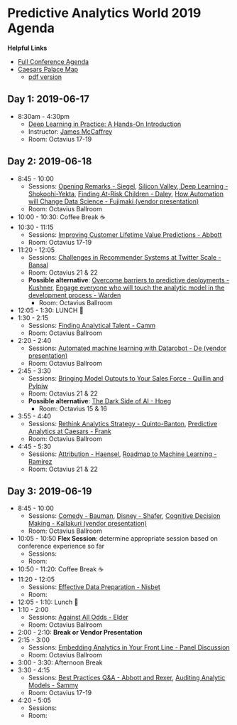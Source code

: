# Predictive Analytics World 2019 Agenda

__Helpful Links__

 - [Full Conference Agenda](https://www.predictiveanalyticsworld.com/lasvegas/agenda/)
 - [Caesars Palace Map](https://www.caesars.com/caesars-palace/caesars-palace-map)
     + [pdf version](https://www.caesars.com/content/dam/clv/Property/Maps/clv-property-map-042018.pdf)

## Day 1: 2019-06-17

 - 8:30am - 4:30pm
     + [Deep Learning in Practice: A Hands-On Introduction](https://www.predictiveanalyticsworld.com/lasvegas/workshops/deep-learning-in-practice-a-hands-on-introduction/)
     + Instructor: [James McCaffrey](https://jamesmccaffrey.wordpress.com/)
     + Room: Octavius 17-19

## Day 2: 2019-06-18

 - 8:45 - 10:00
     + Sessions: [Opening Remarks - Siegel](https://www.predictiveanalyticsworld.com/lasvegas/agenda-details/#session62921), [Silicon Valley, Deep Learning - Shokoohi-Yekta](https://www.predictiveanalyticsworld.com/lasvegas/agenda-details/#session62931), [Finding At-Risk Children - Daley](https://www.predictiveanalyticsworld.com/lasvegas/agenda-details/#session62941), [How Automation will Change Data Science - Fujimaki (vendor presentation)](https://www.predictiveanalyticsworld.com/lasvegas/agenda-details/#session62951)
     + Room: Octavius Ballroom
 - 10:00 - 10:30: Coffee Break :coffee:
 - 10:30 - 11:15
     + Sessions: [Improving Customer Lifetime Value Predictions - Abbott](https://www.predictiveanalyticsworld.com/lasvegas/agenda-details/#session62981)
     + Room: Octavius 17-19
 - 11:20 - 12:05
     + Sessions: [Challenges in Recommender Systems at Twitter Scale - Bansal](https://www.predictiveanalyticsworld.com/lasvegas/agenda-details/#session63031)
     + Room: Octavius 21 & 22
     + __Possible alternative__: [Overcome barriers to predictive deployments - Kushner](https://www.predictiveanalyticsworld.com/lasvegas/agenda-details/#session63011), [Engage everyone who will touch the analytic model in the development process - Warden](https://www.predictiveanalyticsworld.com/lasvegas/agenda-details/#session63012)
         * Room: Octavius Ballroom
 - 12:05 - 1:30: LUNCH :fork_and_knife:
 - 1:30 - 2:15
     + Sessions: [Finding Analytical Talent - Camm](https://www.predictiveanalyticsworld.com/lasvegas/agenda-details/#session63051)
     + Room: Octavius Ballroom
 - 2:20 - 2:40
     + Sessions: [Automated machine learning with Datarobot - De (vendor presentation)](https://www.predictiveanalyticsworld.com/lasvegas/agenda-details/#session63061)
     + Room: Octavius Ballroom
 - 2:45 - 3:30
     + Sessions: [Bringing Model Outputs to Your Sales Force - Quillin and Pylpiw](https://www.predictiveanalyticsworld.com/lasvegas/agenda-details/agenda/#session63101)
     + Room: Octavius 21 & 22
     + __Possible alternative__: [The Dark Side of AI - Hoeg](https://www.predictiveanalyticsworld.com/lasvegas/agenda-details/#session64131)
         * Room: Octavius 15 & 16
 - 3:55 - 4:40
     + Sessions: [Rethink Analytics Strategy - Quinto-Banton](https://www.predictiveanalyticsworld.com/lasvegas/agenda-details/#session63121), [Predictive Analytics at Caesars - Frank](https://www.predictiveanalyticsworld.com/lasvegas/agenda-details/#session63122)
     + Room: Octavius Ballroom
 - 4:45 - 5:30
     + Sessions: [Attribution - Haensel](https://www.predictiveanalyticsworld.com/lasvegas/agenda-details/#session63181), [Roadmap to Machine Learning - Ramirez](https://www.predictiveanalyticsworld.com/lasvegas/agenda-details/#session63182)
     + Room: Octavius 21 & 22


## Day 3: 2019-06-19

 - 8:45 - 10:00
     + Sessions: [Comedy - Bauman](https://www.predictiveanalyticsworld.com/lasvegas/agenda-details/#session63241), [Disney - Shafer](https://www.predictiveanalyticsworld.com/lasvegas/agenda-details/#session63251), [Cognitive Decision Making - Kallakuri (vendor presentation)](https://www.predictiveanalyticsworld.com/lasvegas/agenda-details/#session63261)
     + Room: Octavius Ballroom
 - 10:05 - 10:50 __Flex Session__: determine appropriate session based on conference experience so far
     + Sessions:
     + Room:
 - 10:50 - 11:20: Coffee Break :coffee:
 - 11:20 - 12:05
     + Sessions: [Effective Data Preparation - Nisbet](https://www.predictiveanalyticsworld.com/lasvegas/agenda-details/#session63321)
     + Room: 
 - 12:05 - 1:10: Lunch :fork_and_knife:
 - 1:10 - 2:00
     + Sessions: [Against All Odds - Elder](https://www.predictiveanalyticsworld.com/lasvegas/agenda-details/#session63761)
     + Room: Octavius Ballroom
 - 2:00 - 2:10: __Break or Vendor Presentation__
 - 2:15 - 3:00
     + Sessions: [Embedding Analytics in Your Front Line - Panel Discussion](https://www.predictiveanalyticsworld.com/lasvegas/agenda-details/#session63351)
     + Room: Octavius Ballroom
 - 3:00 - 3:30: Afternoon Break
 - 3:30 - 4:15
     + Sessions: [Best Practices Q&A - Abbott and Rexer](https://www.predictiveanalyticsworld.com/lasvegas/agenda-details/#session63381), [Auditing Analytic Models - Sammy](https://www.predictiveanalyticsworld.com/lasvegas/agenda-details/#session63382)
     + Room: Octavius 17-19
 - 4:20 - 5:05
     + Sessions:
     + Room:
